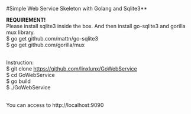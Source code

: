 #Simple Web Service Skeleton with Golang and Sqlite3**

**REQUIREMENT!**<br/>
Please install sqlite3 inside the box. And then install go-sqlite3 and gorilla mux library.<br/>
$ go get github.com/mattn/go-sqlite3<br/>
$ go get github.com/gorilla/mux<br/><br/>

Instruction:<br/>
$ git clone https://github.com/linxlunx/GoWebService<br/>
$ cd GoWebService<br/>
$ go build<br/>
$ ./GoWebService<br/><br/>

You can access to http://localhost:9090
